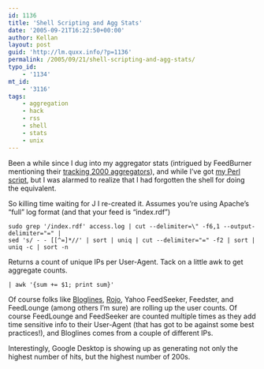 ```yaml
---
id: 1136
title: 'Shell Scripting and Agg Stats'
date: '2005-09-21T16:22:50+00:00'
author: Kellan
layout: post
guid: 'http://lm.quxx.info/?p=1136'
permalink: /2005/09/21/shell-scripting-and-agg-stats/
typo_id:
    - '1134'
mt_id:
    - '3116'
tags:
    - aggregation
    - hack
    - rss
    - shell
    - stats
    - unix
---
```


Been a while since I dug into my aggregator stats (intrigued by FeedBurner mentioning their [tracking 2000 aggregators](http://www.burningdoor.com/feedburner/archives/001422.html)), and while I’ve got [my Perl script](http://laughingmeme.org/code/parse\_apache.pl), but I was alarmed to realize that I had forgotten the shell for doing the equivalent.

So killing time waiting for J I re-created it. Assumes you’re using Apache’s “full” log format (and that your feed is “index.rdf”)

```
sudo grep '/index.rdf' access.log | cut --delimiter=\" -f6,1 --output-delimiter="=" | 
sed 's/ - - [[^=]*//' | sort | uniq | cut --delimiter="=" -f2 | sort | uniq -c | sort -n

```

Returns a count of unique IPs per User-Agent. Tack on a little awk to get aggregate counts.

```
| awk '{sum += $1; print sum}'

```

Of course folks like [Bloglines](http://bloglines.com), [Rojo](http://rojo.com), Yahoo FeedSeeker, Feedster, and FeedLounge (among others I’m sure) are rolling up the user counts. Of course FeedLounge and FeedSeeker are counted multiple times as they add time sensitive info to their User-Agent (that has got to be against some best practices!), and Bloglines comes from a couple of different IPs.

Interestingly, Google Desktop is showing up as generating not only the highest number of hits, but the highest number of 200s.